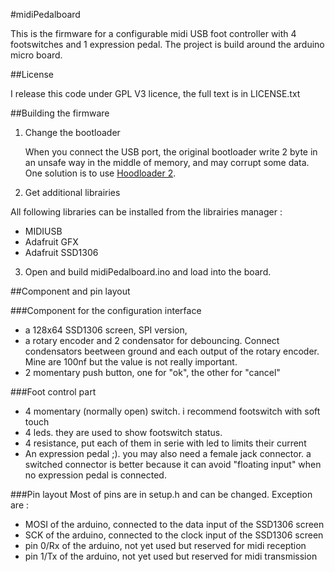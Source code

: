 #midiPedalboard

This is the firmware for a configurable midi USB foot controller with 4 footswitches and 1 expression pedal. The project is build around the arduino micro board.

##License

I release this code under GPL V3 licence, the full text is in LICENSE.txt

##Building the firmware

1. Change the bootloader

   When you connect the USB port, the original bootloader write 2 byte in an unsafe way in the middle of memory, and may corrupt some data. One solution is to use [Hoodloader 2](https://github.com/NicoHood/HoodLoader2).

2. Get additional librairies

  All following libraries can be installed from the librairies manager :
  
  * MIDIUSB
  * Adafruit GFX
  * Adafruit SSD1306

3. Open and build midiPedalboard.ino and load into the board.

##Component and pin layout

###Component for the configuration interface
* a 128x64 SSD1306 screen, SPI version,
* a rotary encoder and 2 condensator for debouncing. Connect condensators beetween ground and each output of the rotary encoder. Mine are 100nf but the value is not really important.
* 2 momentary push button, one for "ok", the other for "cancel"

###Foot control part
* 4 momentary (normally open) switch. i recommend footswitch with soft touch
* 4 leds. they are used to show footswitch status.
* 4 resistance, put each of them in serie with led to limits their current
* An expression pedal ;). you may also need a female jack connector. a switched connector is better because it can avoid "floating input" when no expression pedal is connected.

###Pin layout
Most of pins are in setup.h and can be changed. Exception are :

* MOSI of the arduino, connected to the data input of the SSD1306 screen
* SCK of the arduino, connected to the clock input of the SSD1306 screen
* pin 0/Rx of the arduino, not yet used but reserved for midi reception
* pin 1/Tx of the arduino, not yet used but reserved for midi transmission

